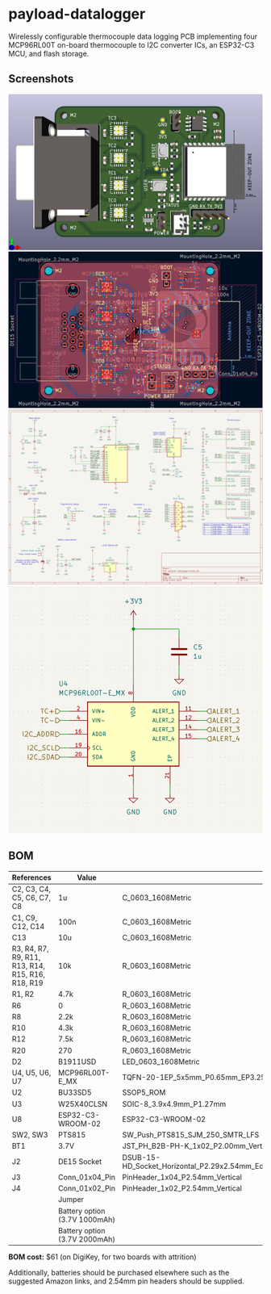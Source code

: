 # payload-datalogger

Wirelessly configurable thermocouple data logging PCB implementing four MCP96RL00T on-board thermocouple to I2C converter ICs, an ESP32-C3 MCU, and flash storage.

## Screenshots

![3d](screenshots/3d.png)
![pcb](screenshots/pcb.png)
![schematic root](screenshots/sch_root.png)
![schematic thermocouple](screenshots/sch_tc.png)

## BOM

| **References** | **Value** | **Footprint** | **Quantity** | **MPN** |
|---|---|---|---|---|
| C2, C3, C4, C5, C6, C7, C8 | 1u | C_0603_1608Metric | 7 | CL10B105KP8NNNC |
| C1, C9, C12, C14 | 100n | C_0603_1608Metric | 4 | CL10B104KB8NNNC |
| C13 | 10u | C_0603_1608Metric | 1 | CL10A106MQ8NNNC |
| R3, R4, R7, R9, R11, R13, R14, R15, R16, R18, R19 | 10k | R_0603_1608Metric | 11 | RC0603JR-0710KL |
| R1, R2 | 4.7k | R_0603_1608Metric | 2 | RC0603FR-134K7L |
| R6 | 0 | R_0603_1608Metric | 1 | RC0603JR-070RL |
| R8 | 2.2k | R_0603_1608Metric | 1 | RT0603FRE132K2L |
| R10 | 4.3k | R_0603_1608Metric | 1 | RT0603FRE074K3L |
| R12 | 7.5k | R_0603_1608Metric | 1 | RC0603FR-077K5L |
| R20 | 270 | R_0603_1608Metric | 1 | RC0603FR-07270RL |
| D2 | B1911USD | LED_0603_1608Metric | 1 | B1911USD-20D000114U1930 |
| U4, U5, U6, U7 | MCP96RL00T-E_MX | TQFN-20-1EP_5x5mm_P0.65mm_EP3.25x3.25mm | 4 | MCP96RL00T-E/MX |
| U2 | BU33SD5 | SSOP5_ROM | 1 | BU33SD5WG-TR |
| U3 | W25X40CLSN | SOIC-8_3.9x4.9mm_P1.27mm | 1 | W25X40CLSNIG |
| U8 | ESP32-C3-WROOM-02 | ESP32-C3-WROOM-02 | 1 | ESP32-C3-WROOM-02-H4 |
| SW2, SW3 | PTS815 | SW_Push_PTS815_SJM_250_SMTR_LFS | 2 | PTS815SJG250SMTR LFS |
| BT1 | 3.7V | JST_PH_B2B-PH-K_1x02_P2.00mm_Vertical | 1 | B2B-PH-K-S |
| J2 | DE15 Socket | DSUB-15-HD_Socket_Horizontal_P2.29x2.54mm_EdgePinOffset8.35mm_Housed_MountingHolesOffset10.89mm | 1 | ICD15S13E4GX00LF |
| J3 | Conn_01x04_Pin | PinHeader_1x04_P2.54mm_Vertical | 1 |  |
| J4 | Conn_01x02_Pin | PinHeader_1x02_P2.54mm_Vertical | 2 |  |
|  | Jumper |  | 2 | QPC02SXGN-RC |
|  | Battery option (3.7V 1000mAh) |  |  | https://www.amazon.com/dp/B0D9K7HQHT |
|  | Battery option (3.7V 2000mAh) |  |  | https://www.amazon.com/dp/B0CYWVSJKS |

**BOM cost:** $61 (on DigiKey, for two boards with attrition)

Additionally, batteries should be purchased elsewhere such as the suggested Amazon links, and 2.54mm pin headers should be supplied.